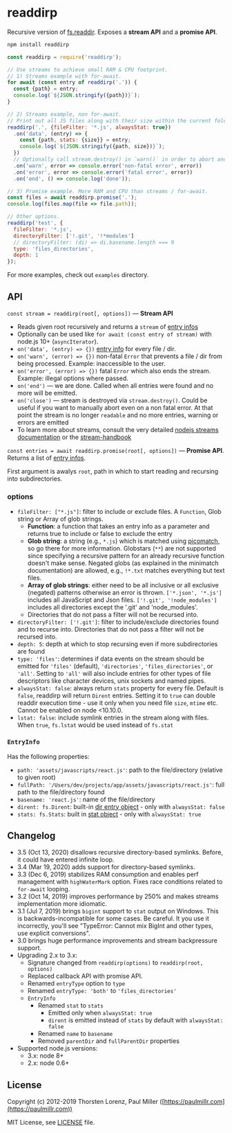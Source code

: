 # readdirp

Recursive version of [fs.readdir](https://nodejs.org/api/fs.html#fs\_fs\_readdir\_path\_options\_callback). Exposes a **stream API** and a **promise API**.

```sh
npm install readdirp
```

```javascript
const readdirp = require('readdirp');

// Use streams to achieve small RAM & CPU footprint.
// 1) Streams example with for-await.
for await (const entry of readdirp('.')) {
  const {path} = entry;
  console.log(`${JSON.stringify({path})}`);
}

// 2) Streams example, non for-await.
// Print out all JS files along with their size within the current folder & subfolders.
readdirp('.', {fileFilter: '*.js', alwaysStat: true})
  .on('data', (entry) => {
    const {path, stats: {size}} = entry;
    console.log(`${JSON.stringify({path, size})}`);
  })
  // Optionally call stream.destroy() in `warn()` in order to abort and cause 'close' to be emitted
  .on('warn', error => console.error('non-fatal error', error))
  .on('error', error => console.error('fatal error', error))
  .on('end', () => console.log('done'));

// 3) Promise example. More RAM and CPU than streams / for-await.
const files = await readdirp.promise('.');
console.log(files.map(file => file.path));

// Other options.
readdirp('test', {
  fileFilter: '*.js',
  directoryFilter: ['!.git', '!*modules']
  // directoryFilter: (di) => di.basename.length === 9
  type: 'files_directories',
  depth: 1
});
```

For more examples, check out `examples` directory.

## API

`const stream = readdirp(root[, options])` — **Stream API**

* Reads given root recursively and returns a `stream` of [entry infos](readdirp.md#entryinfo)
* Optionally can be used like `for await (const entry of stream)` with node.js 10+ (`asyncIterator`).
* `on('data', (entry) => {})` [entry info](readdirp.md#entryinfo) for every file / dir.
* `on('warn', (error) => {})` non-fatal `Error` that prevents a file / dir from being processed. Example: inaccessible to the user.
* `on('error', (error) => {})` fatal `Error` which also ends the stream. Example: illegal options where passed.
* `on('end')` — we are done. Called when all entries were found and no more will be emitted.
* `on('close')` — stream is destroyed via `stream.destroy()`. Could be useful if you want to manually abort even on a non fatal error. At that point the stream is no longer `readable` and no more entries, warning or errors are emitted
* To learn more about streams, consult the very detailed [nodejs streams documentation](https://nodejs.org/api/stream.html) or the [stream-handbook](https://github.com/substack/stream-handbook)

`const entries = await readdirp.promise(root[, options])` — **Promise API**. Returns a list of [entry infos](readdirp.md#entryinfo).

First argument is awalys `root`, path in which to start reading and recursing into subdirectories.

### options

* `fileFilter: ["*.js"]`: filter to include or exclude files. A `Function`, Glob string or Array of glob strings.
  * **Function**: a function that takes an entry info as a parameter and returns true to include or false to exclude the entry
  * **Glob string**: a string (e.g., `*.js`) which is matched using [picomatch](https://github.com/micromatch/picomatch), so go there for more information. Globstars (`**`) are not supported since specifying a recursive pattern for an already recursive function doesn't make sense. Negated globs (as explained in the minimatch documentation) are allowed, e.g., `!*.txt` matches everything but text files.
  * **Array of glob strings**: either need to be all inclusive or all exclusive (negated) patterns otherwise an error is thrown. `['*.json', '*.js']` includes all JavaScript and Json files. `['!.git', '!node_modules']` includes all directories except the '.git' and 'node\_modules'.
  * Directories that do not pass a filter will not be recursed into.
* `directoryFilter: ['!.git']`: filter to include/exclude directories found and to recurse into. Directories that do not pass a filter will not be recursed into.
* `depth: 5`: depth at which to stop recursing even if more subdirectories are found
* `type: 'files'`: determines if data events on the stream should be emitted for `'files'` (default), `'directories'`, `'files_directories'`, or `'all'`. Setting to `'all'` will also include entries for other types of file descriptors like character devices, unix sockets and named pipes.
* `alwaysStat: false`: always return `stats` property for every file. Default is `false`, readdirp will return `Dirent` entries. Setting it to `true` can double readdir execution time - use it only when you need file `size`, `mtime` etc. Cannot be enabled on node <10.10.0.
* `lstat: false`: include symlink entries in the stream along with files. When `true`, `fs.lstat` would be used instead of `fs.stat`

### `EntryInfo`

Has the following properties:

* `path: 'assets/javascripts/react.js'`: path to the file/directory (relative to given root)
* `fullPath: '/Users/dev/projects/app/assets/javascripts/react.js'`: full path to the file/directory found
* `basename: 'react.js'`: name of the file/directory
* `dirent: fs.Dirent`: built-in [dir entry object](https://nodejs.org/api/fs.html#fs\_class\_fs\_dirent) - only with `alwaysStat: false`
* `stats: fs.Stats`: built in [stat object](https://nodejs.org/api/fs.html#fs\_class\_fs\_stats) - only with `alwaysStat: true`

## Changelog

* 3.5 (Oct 13, 2020) disallows recursive directory-based symlinks. Before, it could have entered infinite loop.
* 3.4 (Mar 19, 2020) adds support for directory-based symlinks.
* 3.3 (Dec 6, 2019) stabilizes RAM consumption and enables perf management with `highWaterMark` option. Fixes race conditions related to `for-await` looping.
* 3.2 (Oct 14, 2019) improves performance by 250% and makes streams implementation more idiomatic.
* 3.1 (Jul 7, 2019) brings `bigint` support to `stat` output on Windows. This is backwards-incompatible for some cases. Be careful. It you use it incorrectly, you'll see "TypeError: Cannot mix BigInt and other types, use explicit conversions".
* 3.0 brings huge performance improvements and stream backpressure support.
* Upgrading 2.x to 3.x:
  * Signature changed from `readdirp(options)` to `readdirp(root, options)`
  * Replaced callback API with promise API.
  * Renamed `entryType` option to `type`
  * Renamed `entryType: 'both'` to `'files_directories'`
  * `EntryInfo`
    * Renamed `stat` to `stats`
      * Emitted only when `alwaysStat: true`
      * `dirent` is emitted instead of `stats` by default with `alwaysStat: false`
    * Renamed `name` to `basename`
    * Removed `parentDir` and `fullParentDir` properties
* Supported node.js versions:
  * 3.x: node 8+
  * 2.x: node 0.6+

## License

Copyright (c) 2012-2019 Thorsten Lorenz, Paul Miller ([https://paulmillr.com](https://paulmillr.com))

MIT License, see [LICENSE](readdirp/LICENSE/) file.
